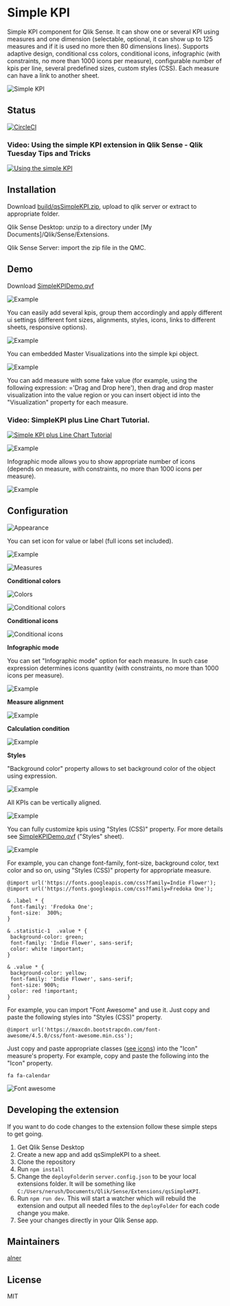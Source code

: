 # Simple KPI

Simple KPI component for Qlik Sense.
It can show one or several KPI using measures and one dimension (selectable, optional, it can show up to 125 measures and if it is used no more then 80 dimensions lines).
Supports adaptive design, conditional css colors, conditional icons, infographic (with constraints, no more than 1000 icons per measure), configurable number of kpis per line, several predefined sizes, custom styles (CSS).
Each measure can have a link to another sheet.

![Simple KPI](https://raw.githubusercontent.com/alner/qsStatisticBlock/screenshots/screenshots/SimpleKPI.png)

## Status
[![CircleCI](https://circleci.com/gh/qlik-oss/qsSimpleKPI/tree/master.svg?style=svg)](https://circleci.com/gh/qlik-oss/qsSimpleKPI/tree/master)


### Video: Using the simple KPI extension in Qlik Sense - Qlik Tuesday Tips and Tricks

[![Using the simple KPI](https://i.ytimg.com/vi/vubli1Icp68/hqdefault.jpg?sqp=-oaymwEWCMQBEG5IWvKriqkDCQgBFQAAiEIYAQ==&rs=AOn4CLBQnCS4wNgkNtB7TLFDbOVqGW5GXg)](https://youtu.be/vubli1Icp68)

## Installation

Download [build/qsSimpleKPI.zip](https://github.com/alner/qsSimpleKPI/raw/master/build/qsSimpleKPI.zip), upload to qlik server or extract to appropriate folder.

Qlik Sense Desktop: unzip to a directory under [My Documents]/Qlik/Sense/Extensions.

Qlik Sense Server: import the zip file in the QMC.

## Demo

Download [SimpleKPIDemo.qvf](examples/SimpleKPIDemo.qvf)

![Example](examples/images/using_styles.png)

You can easily add several kpis, group them accordingly and apply different ui settings (different font sizes, alignments, styles, icons, links to different sheets, responsive options).

![Example](examples/SimpleKPIDemo.png)

You can embedded Master Visualizations into the simple kpi object.

![Example](examples/images/embedded_charts.png)

You can add measure with some fake value (for example, using the following expression: ='Drag and Drop here'), then drag and drop master visualization into the value region or you can insert object id into the "Visualization" property for each measure.

### Video: SimpleKPI plus Line Chart Tutorial.

[![Simple KPI plus Line Chart Tutorial](https://i.ytimg.com/vi/gJxUUnJi5Vc/hqdefault.jpg?sqp=-oaymwEWCMQBEG5IWvKriqkDCQgBFQAAiEIYAQ==&rs=AOn4CLDho5IkTXSDn-lJjx8kekuALsn3Yw)](https://youtu.be/gJxUUnJi5Vc)

![Example](examples/images/drag_chart.png)

Infographic mode allows you to show appropriate number of icons (depends on measure, with constraints, no more than 1000 icons per measure).

![Example](examples/images/infographic.png)

## Configuration

![Appearance](https://raw.githubusercontent.com/alner/qsStatisticBlock/screenshots/screenshots/Appearance2.png)

You can set icon for value or label (full icons set included).

![Example](examples/IconDialog.png)

![Measures](https://raw.githubusercontent.com/alner/qsStatisticBlock/screenshots/screenshots/Measures.png)


**Conditional colors**

![Colors](https://raw.githubusercontent.com/alner/qsStatisticBlock/screenshots/screenshots/Colors.png)

![Conditional colors](https://raw.githubusercontent.com/alner/qsStatisticBlock/screenshots/screenshots/ConditionalColors.png)

**Conditional icons**

![Conditional icons](https://raw.githubusercontent.com/alner/qsStatisticBlock/screenshots/screenshots/ConditionalIcons.png)

**Infographic mode**

You can set "Infographic mode" option for each measure. In such case expression determines icons quantity (with constraints, no more than 1000 icons per measure).

![Example](examples/images/infographic_mode.png)

**Measure alignment**

![Example](examples/images/alignment.png)

**Calculation condition**

![Example](examples/images/CalcCondition.png)

**Styles**

 "Background color" property allows to set background color of the object using expression.

 ![Example](examples/images/background_color.png)

 All KPIs can be vertically aligned.

 ![Example](examples/images/vertical_alignment.png)

 You can fully customize kpis using "Styles (CSS)" property. For more details see [SimpleKPIDemo.qvf](examples/SimpleKPIDemo.qvf) ("Styles" sheet).

![Example](examples/images/google_fonts.png)

 For example, you can change font-family, font-size, background color, text color and so on, using "Styles (CSS)" property for appropriate measure.

 ```
@import url('https://fonts.googleapis.com/css?family=Indie Flower');
@import url('https://fonts.googleapis.com/css?family=Fredoka One');

& .label * {
  font-family: 'Fredoka One';
  font-size:  300%;
}

& .statistic-1  .value * {
  background-color: green;
  font-family: 'Indie Flower', sans-serif;
  color: white !important;
}

& .value * {
  background-color: yellow;
  font-family: 'Indie Flower', sans-serif;
  font-size: 900%;
  color: red !important;
}
 ```

For example, you can import "Font Awesome" and use it. Just copy and paste the following styles into "Styles (CSS)" property.
```
@import url('https://maxcdn.bootstrapcdn.com/font-awesome/4.5.0/css/font-awesome.min.css');
```

Just copy and paste appropriate classes ([see icons](https://fortawesome.github.io/Font-Awesome/icons/)) into the "Icon" measure's property.
For example, copy and paste the following into the "Icon" property.
```
fa fa-calendar
```
![Font awesome](https://raw.githubusercontent.com/alner/qsStatisticBlock/screenshots/screenshots/fontawesome.png)

## Developing the extension

If you want to do code changes to the extension follow these simple steps to get going.

1. Get Qlik Sense Desktop
1. Create a new app and add qsSimpleKPI to a sheet.
2. Clone the repository
3. Run `npm install`
4. Change the `deployFolder`in `server.config.json` to be your local extensions folder. It will be something like `C:/Users/nerush/Documents/Qlik/Sense/Extensions/qsSimpleKPI`.
5. Run `npm run dev`. This will start a watcher which will rebuild the extension and output all needed files to the `deployFolder` for each code change you make.
6. See your changes directly in your Qlik Sense app.

## Maintainers

[alner](https://github.com/alner)

## License

MIT
